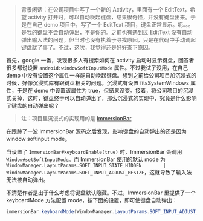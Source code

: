 > 背景闲话：在公司项目中写了一个新的 Activity，里面有一个 EditText，希望 activity 打开时，可以自动唤起键盘，结果很奇怪，并没有键盘出来。于是在自己 demo 项目中，写了一个 EditText 项目，键盘正常显示。呃。。。是我的键盘不会自动弹出，不是你的。之前也有遇到过 EditText 没有自动弹出输入法的问题，但当时也没有执着于寻找原因，只是在代码中手动调起键盘就了事了。不过，这次，我觉得还是好好查下原因。

首先，google 一番，发现很多人有搜索如何在 activity 启动时显示键盘，回答者很多都说设置 `android:windowSoftInputMode` 属性。不过我试了没用，在自己 demo 中没有设置这个属性一样能自动唤起键盘。想到之前给公司项目加沉浸式的时候，好像沉浸式库有跟键盘相关的问题。沉浸式有设置 fitsSystemWindows 属性，于是在 demo 中设置该属性为 true，但结果没变。接着，将公司项目的沉浸式关掉，这时，键盘终于可以自动弹出了，那么沉浸式的实现中，究竟是什么影响了键盘的自动弹出呢？

> 注：项目里沉浸式的实现用的是 [ImmersionBar](https://github.com/gyf-dev/ImmersionBar)

在跟踪了一波 ImmersionBar 源码之后发现，影响键盘的自动弹出的还是因为 window softinput mode。

当设置了 `ImmersionBar#keyboardEnable(true)` 时，ImmersionBar 会调用 `Window#setSoftInputMode`。而 ImmersionBar 使用的默认 mode 为 `WindowManager.LayoutParams.SOFT_INPUT_STATE_HIDDEN        | WindowManager.LayoutParams.SOFT_INPUT_ADJUST_RESIZE`，这就导致了输入法无法被自动弹出。

不清楚作者是出于什么考虑将键盘默认隐藏。不过，ImmersionBar 里提供了一个 keyboardMode 方法配置 mode，按下面的设置，即可使键盘自动弹出：

```java
immersionBar.keyboardMode(WindowManager.LayoutParams.SOFT_INPUT_ADJUST_RESIZE);
```

